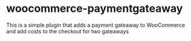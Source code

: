 # woocommerce-paymentgateaway
This is a simple plugin that adds a payment gateaway to WooCommerce and add costs to the checkout for two gateaways
